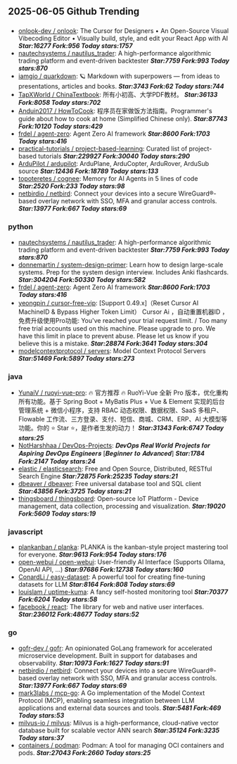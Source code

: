 ## 2025-06-05 Github Trending

### 
* [onlook-dev / onlook](https://github.com/onlook-dev/onlook): The Cursor for Designers • An Open-Source Visual Vibecoding Editor • Visually build, style, and edit your React App with AI ***Star:16277 Fork:956 Today stars:1757***
* [nautechsystems / nautilus_trader](https://github.com/nautechsystems/nautilus_trader): A high-performance algorithmic trading platform and event-driven backtester ***Star:7759 Fork:993 Today stars:870***
* [iamgio / quarkdown](https://github.com/iamgio/quarkdown): 🪐 Markdown with superpowers — from ideas to presentations, articles and books. ***Star:3743 Fork:62 Today stars:744***
* [TapXWorld / ChinaTextbook](https://github.com/TapXWorld/ChinaTextbook): 所有小初高、大学PDF教材。 ***Star:36133 Fork:8058 Today stars:702***
* [Anduin2017 / HowToCook](https://github.com/Anduin2017/HowToCook): 程序员在家做饭方法指南。Programmer's guide about how to cook at home (Simplified Chinese only). ***Star:87743 Fork:10120 Today stars:429***
* [frdel / agent-zero](https://github.com/frdel/agent-zero): Agent Zero AI framework ***Star:8600 Fork:1703 Today stars:416***
* [practical-tutorials / project-based-learning](https://github.com/practical-tutorials/project-based-learning): Curated list of project-based tutorials ***Star:229927 Fork:30040 Today stars:290***
* [ArduPilot / ardupilot](https://github.com/ArduPilot/ardupilot): ArduPlane, ArduCopter, ArduRover, ArduSub source ***Star:12436 Fork:18789 Today stars:133***
* [topoteretes / cognee](https://github.com/topoteretes/cognee): Memory for AI Agents in 5 lines of code ***Star:2520 Fork:233 Today stars:98***
* [netbirdio / netbird](https://github.com/netbirdio/netbird): Connect your devices into a secure WireGuard®-based overlay network with SSO, MFA and granular access controls. ***Star:13977 Fork:667 Today stars:69***

### python
* [nautechsystems / nautilus_trader](https://github.com/nautechsystems/nautilus_trader): A high-performance algorithmic trading platform and event-driven backtester ***Star:7759 Fork:993 Today stars:870***
* [donnemartin / system-design-primer](https://github.com/donnemartin/system-design-primer): Learn how to design large-scale systems. Prep for the system design interview. Includes Anki flashcards. ***Star:304204 Fork:50330 Today stars:582***
* [frdel / agent-zero](https://github.com/frdel/agent-zero): Agent Zero AI framework ***Star:8600 Fork:1703 Today stars:416***
* [yeongpin / cursor-free-vip](https://github.com/yeongpin/cursor-free-vip): [Support 0.49.x]（Reset Cursor AI MachineID & Bypass Higher Token Limit） Cursor Ai ，自动重置机器ID ， 免费升级使用Pro功能: You've reached your trial request limit. / Too many free trial accounts used on this machine. Please upgrade to pro. We have this limit in place to prevent abuse. Please let us know if you believe this is a mistake. ***Star:28874 Fork:3641 Today stars:304***
* [modelcontextprotocol / servers](https://github.com/modelcontextprotocol/servers): Model Context Protocol Servers ***Star:51469 Fork:5897 Today stars:273***

### java
* [YunaiV / ruoyi-vue-pro](https://github.com/YunaiV/ruoyi-vue-pro): 🔥 官方推荐 🔥 RuoYi-Vue 全新 Pro 版本，优化重构所有功能。基于 Spring Boot + MyBatis Plus + Vue & Element 实现的后台管理系统 + 微信小程序，支持 RBAC 动态权限、数据权限、SaaS 多租户、Flowable 工作流、三方登录、支付、短信、商城、CRM、ERP、AI 大模型等功能。你的 ⭐️ Star ⭐️，是作者生发的动力！ ***Star:31343 Fork:6747 Today stars:25***
* [NotHarshhaa / DevOps-Projects](https://github.com/NotHarshhaa/DevOps-Projects): 𝑫𝒆𝒗𝑶𝒑𝒔 𝑹𝒆𝒂𝒍 𝑾𝒐𝒓𝒍𝒅 𝑷𝒓𝒐𝒋𝒆𝒄𝒕𝒔 𝒇𝒐𝒓 𝑨𝒔𝒑𝒊𝒓𝒊𝒏𝒈 𝑫𝒆𝒗𝑶𝒑𝒔 𝑬𝒏𝒈𝒊𝒏𝒆𝒆𝒓𝒔 [𝑩𝒆𝒈𝒊𝒏𝒏𝒆𝒓 𝒕𝒐 𝑨𝒅𝒗𝒂𝒏𝒄𝒆𝒅] ***Star:1784 Fork:2147 Today stars:24***
* [elastic / elasticsearch](https://github.com/elastic/elasticsearch): Free and Open Source, Distributed, RESTful Search Engine ***Star:72875 Fork:25235 Today stars:21***
* [dbeaver / dbeaver](https://github.com/dbeaver/dbeaver): Free universal database tool and SQL client ***Star:43856 Fork:3725 Today stars:21***
* [thingsboard / thingsboard](https://github.com/thingsboard/thingsboard): Open-source IoT Platform - Device management, data collection, processing and visualization. ***Star:19020 Fork:5609 Today stars:19***

### javascript
* [plankanban / planka](https://github.com/plankanban/planka): PLANKA is the kanban-style project mastering tool for everyone. ***Star:9613 Fork:954 Today stars:176***
* [open-webui / open-webui](https://github.com/open-webui/open-webui): User-friendly AI Interface (Supports Ollama, OpenAI API, ...) ***Star:97686 Fork:12738 Today stars:160***
* [ConardLi / easy-dataset](https://github.com/ConardLi/easy-dataset): A powerful tool for creating fine-tuning datasets for LLM ***Star:8164 Fork:808 Today stars:69***
* [louislam / uptime-kuma](https://github.com/louislam/uptime-kuma): A fancy self-hosted monitoring tool ***Star:70377 Fork:6204 Today stars:58***
* [facebook / react](https://github.com/facebook/react): The library for web and native user interfaces. ***Star:236012 Fork:48677 Today stars:52***

### go
* [gofr-dev / gofr](https://github.com/gofr-dev/gofr): An opinionated GoLang framework for accelerated microservice development. Built in support for databases and observability. ***Star:10973 Fork:1627 Today stars:91***
* [netbirdio / netbird](https://github.com/netbirdio/netbird): Connect your devices into a secure WireGuard®-based overlay network with SSO, MFA and granular access controls. ***Star:13977 Fork:667 Today stars:69***
* [mark3labs / mcp-go](https://github.com/mark3labs/mcp-go): A Go implementation of the Model Context Protocol (MCP), enabling seamless integration between LLM applications and external data sources and tools. ***Star:5481 Fork:469 Today stars:53***
* [milvus-io / milvus](https://github.com/milvus-io/milvus): Milvus is a high-performance, cloud-native vector database built for scalable vector ANN search ***Star:35124 Fork:3235 Today stars:37***
* [containers / podman](https://github.com/containers/podman): Podman: A tool for managing OCI containers and pods. ***Star:27043 Fork:2660 Today stars:25***
